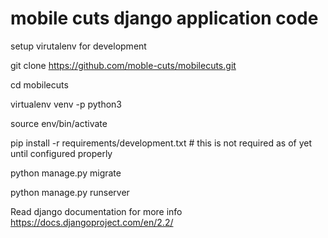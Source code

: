 # mobile cuts django application code
setup virutalenv for development

git clone https://github.com/moble-cuts/mobilecuts.git

cd mobilecuts

virtualenv venv -p python3

source env/bin/activate

pip install -r requirements/development.txt # this is not required as of yet until configured properly

python manage.py migrate

python manage.py runserver

Read django documentation for more info https://docs.djangoproject.com/en/2.2/



